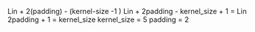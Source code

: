 
Lin + 2(padding) - (kernel-size -1 )
Lin + 2padding - kernel_size + 1 = Lin
2padding + 1 = kernel_size
kernel_size = 5
padding = 2
